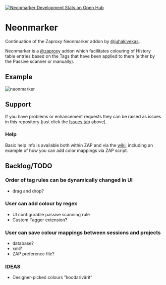 [![Neonmarker Development Stats on Open Hub](https://www.openhub.net/p/neonmarker/widgets/project_thin_badge.gif)](https://www.openhub.net/p/neonmarker)

# Neonmarker

Continuation of the Zaproxy Neonmarker addon by [@juhakivekas](https://github.com/juhakivekas).

Neonmarker is a [@zaproxy](https://github.com/zaproxy/) addon which facilitates colouring of History table entries based on the Tags that have been applied to them (either by the Passive scanner or manually).


## Example

![neonmarker](https://user-images.githubusercontent.com/7570458/81472264-ce5c6280-91c4-11ea-82e9-1dd1556a2746.gif)

## Support

If you have problems or enhancement requests they can be raised as issues in this repository (just click the [Issues tab](https://github.com/kingthorin/neonmarker/issues) above).

### Help

Basic help info is available both within ZAP and via the [wiki](https://github.com/kingthorin/neonmarker/wiki), including an example of how you can add color mappings via ZAP script.

## Backlog/TODO

### Order of tag rules can be dynamically changed in UI
- drag and drop?

### User can add colour by regex
- UI configurable passive scanning rule
- Custom Tagger extension?

### User can save colour mappings between sessions and projects
- database?
- xml?
- ZAP preference file?

### IDEAS
- Designer-picked colours "koodarivärit"
